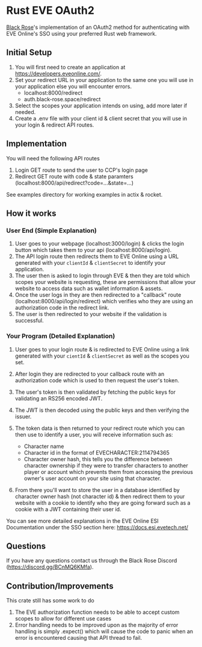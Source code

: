 # Rust EVE OAuth2

[Black Rose](https://black-rose.space)'s implementation of an OAuth2 method for authenticating with EVE Online's SSO using your preferred Rust web framework.

## Initial Setup

1. You will first need to create an application at <https://developers.eveonline.com/>.
2. Set your redirect URL in your application to the same one you will use in your application else you will encounter errors.
    - localhost:8000/redirect
    - auth.black-rose.space/redirect
3. Select the scopes your application intends on using, add more later if needed.
4. Create a .env file with your client id & client secret that you will use in your login & redirect API routes.

## Implementation

You will need the following API routes

1. Login GET route to send the user to CCP's login page
2. Redirect GET route with code & state paramters (localhost:8000/api/redirect?code=...&state=...)

See examples directory for working examples in actix & rocket.

## How it works

### User End (Simple Explanation)

1. User goes to your webpage (localhost:3000/login) & clicks the login button which takes them to your api (localhost:8000/api/login).
2. The API login route then redirects them to EVE Online using a URL generated with your `clientId` & `clientSecret` to identify your application.
3. The user then is asked to login through EVE & then they are told which scopes your website is requesting, these are permissions that allow your website to access data such as wallet information & assets.
4. Once the user logs in they are then redirected to a "callback" route (localhost:8000/api/login/redirect) which verifies who they are using an authorization code in the redirect link.
5. The user is then redirected to your website if the validation is successful.

### Your Program (Detailed Explanation)

1. User goes to your login route & is redirected to EVE Online using a link generated with your `cientId` & `clientSecret` as well as the scopes you set.
2. After login they are redirected to your callback route with an authorization code which is used to then request the user's token.
3. The user's token is then validated by fetching the public keys for validating an RS256 encoded JWT.
4. The JWT is then decoded using the public keys and then verifying the issuer.
5. The token data is then returned to your redirect route which you can then use to identify a user, you will receive information such as:

    - Character name
    - Character id in the format of EVECHARACTER:2114794365
    - Character owner hash, this tells you the difference between character ownership if they were to transfer characters to another player or account which prevents them from accessing the previous owner's user account on your site using that character.

6. From there you'll want to store the user in a database identified by character owner hash (not character id) & then redirect them to your website with a cookie to identify who they are going forward such as a cookie with a JWT containing their user id.

You can see more detailed explanations in the EVE Online ESI Documentation under the SSO section here: <https://docs.esi.evetech.net/>

## Questions

If you have any questions contact us through the Black Rose Discord (<https://discord.gg/BCnMQ6KMfa>).

## Contribution/Improvements

This crate still has some work to do

1. The EVE authorization function needs to be able to accept custom scopes to allow for different use cases
2. Error handling needs to be improved upon as the majority of error handling is simply .expect() which will cause the code to panic when an error is encountered causing that API thread to fail.
